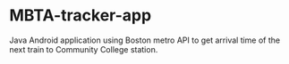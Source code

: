 # MBTA-tracker-app
Java Android application using Boston metro API to get arrival time of the next train to Community College station.
